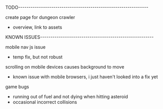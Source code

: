TODO---------------------------------------------------------------
  
create page for dungeon crawler
- overview, link to assets


KNOWN ISSUES-------------------------------------------------------

mobile nav js issue
- temp fix, but not robust 
  
scrolling on mobile devices causes background to move
- known issue with mobile browsers, i just haven't looked into a fix yet

game bugs
- running out of fuel and not dying when hitting asteroid
- occasional incorrect collisions